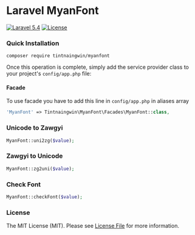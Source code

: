 Laravel MyanFont
=================
[![Laravel 5.4](https://img.shields.io/badge/Laravel-5.4-orange.svg?style=flat-square)](http://laravel.com)
[![License](http://img.shields.io/badge/license-MIT-brightgreen.svg?style=flat-square)](https://tldrlegal.com/license/mit-license)


### Quick Installation

```
composer require tintnaingwin/myanfont
```

Once this operation is complete, simply add the service provider class to your project's `config/app.php` file:

#### Facade
To use facade you have to add this line in `config/app.php` in aliases array
```php
'MyanFont' => Tintnaingwin\MyanFont\Facades\MyanFont::class,
```

### Unicode to Zawgyi
```php
MyanFont::uni2zg($value);
```
### Zawgyi to Unicode
```php
MyanFont::zg2uni($value);
```
### Check Font
```php
MyanFont::checkFont($value);
```

### License

The MIT License (MIT). Please see [License File](https://github.com/tintnaingwinn/email-checker/blob/master/LICENSE.txt) for more information.
